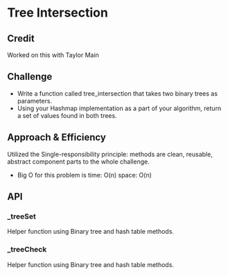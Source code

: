 # Tree Intersection

## Credit

Worked on this with Taylor Main

## Challenge

- Write a function called tree_intersection that takes two binary trees as parameters.
- Using your Hashmap implementation as a part of your algorithm, return a set of values found in both trees.

## Approach & Efficiency

Utilized the Single-responsibility principle: methods are clean, reusable, abstract component parts to the whole challenge.

- Big O for this problem is time: O(n) space: O(n)

## API

### _treeSet

Helper function using Binary tree and hash table methods.

### _treeCheck

Helper function using Binary tree and hash table methods.
